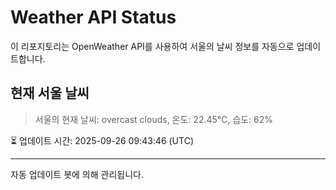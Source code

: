
# Weather API Status

이 리포지토리는 OpenWeather API를 사용하여 서울의 날씨 정보를 자동으로 업데이트합니다.

## 현재 서울 날씨
> 서울의 현재 날씨: overcast clouds, 온도: 22.45°C, 습도: 62%

⏳ 업데이트 시간: 2025-09-26 09:43:46 (UTC)

---
자동 업데이트 봇에 의해 관리됩니다.

